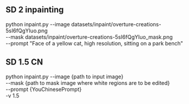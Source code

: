 ## SD 2 inpainting
python inpaint.py 
    --image datasets/inpaint/overture-creations-5sI6fQgYIuo.png \
    --mask datasets/inpaint/overture-creations-5sI6fQgYIuo_mask.png \
    --prompt "Face of a yellow cat, high resolution, sitting on a park bench"

## SD 1.5 CN
python inpaint.py 
    --image {path to input image} \
    --mask {path to mask image where white regions are to be edited} \
    --prompt {YouChinesePrompt} \
    -v 1.5

